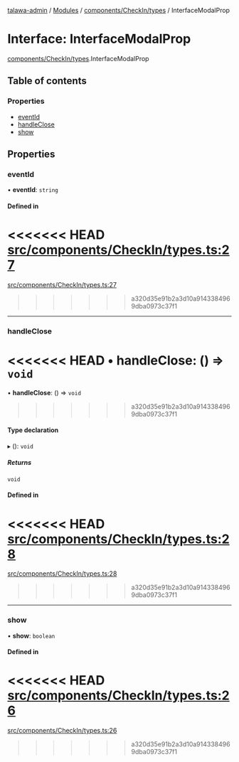 [talawa-admin](../README.md) / [Modules](../modules.md) / [components/CheckIn/types](../modules/components_CheckIn_types.md) / InterfaceModalProp

# Interface: InterfaceModalProp

[components/CheckIn/types](../modules/components_CheckIn_types.md).InterfaceModalProp

## Table of contents

### Properties

- [eventId](components_CheckIn_types.InterfaceModalProp.md#eventid)
- [handleClose](components_CheckIn_types.InterfaceModalProp.md#handleclose)
- [show](components_CheckIn_types.InterfaceModalProp.md#show)

## Properties

### eventId

• **eventId**: `string`

#### Defined in

<<<<<<< HEAD
[src/components/CheckIn/types.ts:27](https://github.com/PalisadoesFoundation/talawa-admin/blob/12d9229/src/components/CheckIn/types.ts#L27)
=======
[src/components/CheckIn/types.ts:27](https://github.com/PalisadoesFoundation/talawa-admin/blob/b619a0d/src/components/CheckIn/types.ts#L27)
>>>>>>> a320d35e91b2a3d10a9143384969dba0973c37f1

___

### handleClose

<<<<<<< HEAD
• **handleClose**: () =\> `void`
=======
• **handleClose**: () => `void`
>>>>>>> a320d35e91b2a3d10a9143384969dba0973c37f1

#### Type declaration

▸ (): `void`

##### Returns

`void`

#### Defined in

<<<<<<< HEAD
[src/components/CheckIn/types.ts:28](https://github.com/PalisadoesFoundation/talawa-admin/blob/12d9229/src/components/CheckIn/types.ts#L28)
=======
[src/components/CheckIn/types.ts:28](https://github.com/PalisadoesFoundation/talawa-admin/blob/b619a0d/src/components/CheckIn/types.ts#L28)
>>>>>>> a320d35e91b2a3d10a9143384969dba0973c37f1

___

### show

• **show**: `boolean`

#### Defined in

<<<<<<< HEAD
[src/components/CheckIn/types.ts:26](https://github.com/PalisadoesFoundation/talawa-admin/blob/12d9229/src/components/CheckIn/types.ts#L26)
=======
[src/components/CheckIn/types.ts:26](https://github.com/PalisadoesFoundation/talawa-admin/blob/b619a0d/src/components/CheckIn/types.ts#L26)
>>>>>>> a320d35e91b2a3d10a9143384969dba0973c37f1
